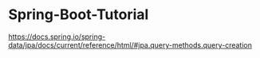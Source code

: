 # Spring-Boot-Tutorial

https://docs.spring.io/spring-data/jpa/docs/current/reference/html/#jpa.query-methods.query-creation
